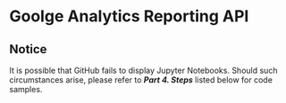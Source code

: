 # Goolge Analytics Reporting API
## Notice
It is possible that GitHub fails to display Jupyter Notebooks. Should such circumstances arise, please refer to ***Part 4. Steps*** listed below for code samples.
